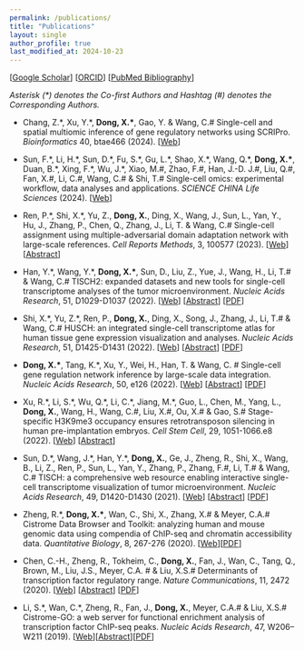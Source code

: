 ```yaml
---
permalink: /publications/
title: "Publications"
layout: single
author_profile: true
last_modified_at: 2024-10-23
---
```


[[Google Scholar](https://scholar.google.com/citations?user=IY1h8wYAAAAJ&hl=en)] [[ORCID](https://orcid.org/0000-0002-7112-0224)] [[PubMed Bibliography](https://www.ncbi.nlm.nih.gov/myncbi/1d30fkpMdF_kft/bibliography/public/)]

*Asterisk (\*) denotes the Co-first Authors and Hashtag (#) denotes the Corresponding Authors.*

<!-- - title [[Web]()] [[Abstract](https://pubmed.ncbi.nlm.nih.gov/)] [[PDF](/assets/pdf/papers)] -->

- Chang, Z.\*, Xu, Y.\*, **Dong, X.\***, Gao, Y. & Wang, C.# Single-cell and spatial multiomic inference of gene regulatory networks using SCRIPro. *Bioinformatics* 40, btae466 (2024). [[Web](https://academic.oup.com/bioinformatics/article/40/7/btae466/7716542?login=true)]

- Sun, F.\*, Li, H.\*, Sun, D.\*, Fu, S.\*, Gu, L.\*, Shao, X.\*, Wang, Q.\*, **Dong, X.\***, Duan, B.\*, Xing, F.\*, Wu, J.\*, Xiao, M.#, Zhao, F.#, Han, J.-D. J.#, Liu, Q.#, Fan, X.#, Li, C.#, Wang, C.# & Shi, T.# Single-cell omics: experimental workflow, data analyses and applications. *SCIENCE CHINA Life Sciences* (2024). [[Web](https://link.springer.com/article/10.1007/s11427-023-2561-0)]

- Ren, P.\*, Shi, X.\*, Yu, Z., **Dong, X.**, Ding, X., Wang, J., Sun, L., Yan, Y., Hu, J., Zhang, P., Chen, Q., Zhang, J., Li, T. & Wang, C.# Single-cell assignment using multiple-adversarial domain adaptation network with large-scale references. *Cell Reports Methods*, 3, 100577 (2023). [[Web](https://doi.org/10.1016/j.crmeth.2023.100577)] [[Abstract](https://pubmed.ncbi.nlm.nih.gov/37751689/)]

- Han, Y.\*, Wang, Y.\*, **Dong, X.\***, Sun, D., Liu, Z., Yue, J., Wang, H., Li, T.# & Wang, C.# TISCH2: expanded datasets and new tools for single-cell transcriptome analyses of the tumor microenvironment. *Nucleic Acids Research*, 51, D1029-D1037 (2022). [[Web](https://doi.org/10.1093/nar/gkac959)] [[Abstract](https://pubmed.ncbi.nlm.nih.gov/36321662/)] [[PDF](/assets/pdf/papers/Han%20et%20al_2022_TISCH2.pdf)]

- Shi, X.\*, Yu, Z.\*, Ren, P., **Dong, X.**, Ding, X., Song, J., Zhang, J., Li, T.# & Wang, C.# HUSCH: an integrated single-cell transcriptome atlas for human tissue gene expression visualization and analyses. *Nucleic Acids Research*, 51, D1425-D1431 (2022). [[Web](https://doi.org/10.1093/nar/gkac1001)] [[Abstract](https://pubmed.ncbi.nlm.nih.gov/36318258/)] [[PDF](/assets/pdf/papers/Shi%20et%20al_2022_HUSCH.pdf)]

- **Dong, X.\***, Tang, K.\*, Xu, Y., Wei, H., Han, T. & Wang, C. # Single-cell gene regulation network inference by large-scale data integration. *Nucleic Acids Research*, 50, e126 (2022). [[Web](https://academic.oup.com/nar/advance-article/doi/10.1093/nar/gkac819/6717821)] [[Abstract](https://pubmed.ncbi.nlm.nih.gov/36155797/)] [[PDF](/assets/pdf/papers/Dong%20et%20al_2022_Single-cell%20gene%20regulation%20network%20inference%20by%20large-scale%20data%20integration.pdf)]

- Xu, R.\*, Li, S.\*, Wu, Q.\*, Li, C.\*, Jiang, M.\*, Guo, L., Chen, M., Yang, L., **Dong, X.**, Wang, H., Wang, C.#, Liu, X.#, Ou, X.# & Gao, S.# Stage-specific H3K9me3 occupancy ensures retrotransposon silencing in human pre-implantation embryos. *Cell Stem Cell*, 29, 1051-1066.e8 (2022). [[Web](https://doi.org/10.1016/j.stem.2022.06.001)] [[Abstract](https://pubmed.ncbi.nlm.nih.gov/35803226/)]

- Sun, D.\*, Wang, J.\*, Han, Y.\*, **Dong, X.**, Ge, J., Zheng, R., Shi, X., Wang, B., Li, Z., Ren, P., Sun, L., Yan, Y., Zhang, P., Zhang, F.#, Li, T.# & Wang, C.# TISCH: a comprehensive web resource enabling interactive single-cell transcriptome visualization of tumor microenvironment. *Nucleic Acids Research*, 49, D1420-D1430 (2021). [[Web](https://academic.oup.com/nar/advance-article/doi/10.1093/nar/gkaa1020/5976978)] [[Abstract](https://pubmed.ncbi.nlm.nih.gov/33179754/)] [[PDF](/assets/pdf/papers/Sun%20et%20al_TISCH.pdf)]

- Zheng, R.\*, **Dong, X.\***, Wan, C., Shi, X., Zhang, X.# & Meyer, C.A.# Cistrome Data Browser and Toolkit: analyzing human and mouse genomic data using compendia of ChIP-seq and chromatin accessibility data. *Quantitative Biology*, 8, 267-276 (2020). [[Web](https://journal.hep.com.cn/qb/EN/10.1007/s40484-020-0204-7)][[PDF](/assets/pdf/papers/Zheng%20et%20al_2020_Cistrome%20Data%20Browser%20and%20Toolkit.pdf)]

- Chen, C.-H., Zheng, R., Tokheim, C., **Dong, X.**, Fan, J., Wan, C., Tang, Q., Brown, M., Liu, J.S., Meyer, C.A. # & Liu, X.S.# Determinants of transcription factor regulatory range. *Nature Communications*, 11, 2472 (2020). [[Web](https://www.nature.com/articles/s41467-020-16106-x)] [[Abstract](https://pubmed.ncbi.nlm.nih.gov/32424124/)] [[PDF](/assets/pdf/papers/Chen%20et%20al_2020_Determinants%20of%20transcription%20factor%20regulatory%20range.pdf)]

- Li, S.\*, Wan, C.\*, Zheng, R., Fan, J., **Dong, X.**, Meyer, C.A.# & Liu, X.S.# Cistrome-GO: a web server for functional enrichment analysis of transcription factor ChIP-seq peaks. *Nucleic Acids Research*, 47, W206–W211 (2019). [[Web](https://academic.oup.com/nar/article/47/W1/W206/5485528)][[Abstract](https://pubmed.ncbi.nlm.nih.gov/31053864/)][[PDF](/assets/pdf/papers/Li%20et%20al_2019_Cistrome-GO.pdf)]
